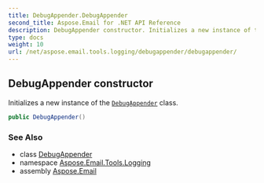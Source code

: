 ```yaml
---
title: DebugAppender.DebugAppender
second_title: Aspose.Email for .NET API Reference
description: DebugAppender constructor. Initializes a new instance of the DebugAppender class
type: docs
weight: 10
url: /net/aspose.email.tools.logging/debugappender/debugappender/
---
```

## DebugAppender constructor

Initializes a new instance of the [`DebugAppender`](../) class.

```csharp
public DebugAppender()
```

### See Also

* class [DebugAppender](../)
* namespace [Aspose.Email.Tools.Logging](../../debugappender/)
* assembly [Aspose.Email](../../../)


